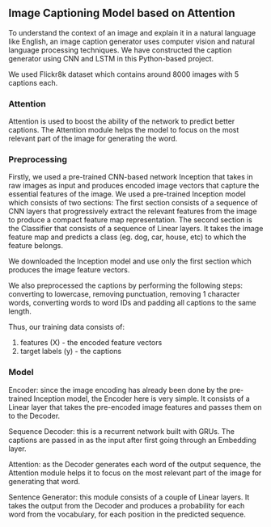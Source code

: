 ## Image Captioning Model based on Attention

To understand the context of an image and explain it in a natural language like English, an image caption generator uses computer vision and natural language
processing techniques. We have constructed the caption generator using CNN and LSTM in this Python-based project.

We used Flickr8k dataset which contains around 8000 images with 5 captions each.

### Attention
Attention is used to boost the ability of the network to predict better captions. The Attention module helps the model to focus on the most relevant part of the image for generating the word.


### Preprocessing
Firstly, we used a pre-trained CNN-based network Inception that takes in raw images as input and produces encoded image vectors that capture the essential features of the image. 
We used a pre-trained Inception model which consists of two sections:
The first section consists of a sequence of CNN layers that progressively extract the relevant features from the image to produce a compact feature map representation.
The second section is the Classifier that consists of a sequence of Linear layers. It takes the image feature map and predicts a class (eg. dog, car, house, etc) to which the feature belongs.

We downloaded the Inception model and use only the first section which produces the image feature vectors.

We also preprocessed the captions by performing the following steps: converting to lowercase, removing punctuation, removing 1 character words, converting words to word IDs and padding all captions to the same length. 

Thus, our training data consists of:
1. features (X) - the encoded feature vectors
2. target labels (y) - the captions

### Model

Encoder: since the image encoding has already been done by the pre-trained Inception model, the Encoder here is very simple. It consists of a Linear layer that takes the pre-encoded image features and passes them on to the Decoder.

Sequence Decoder: this is a recurrent network built with GRUs. The captions are passed in as the input after first going through an Embedding layer.

Attention: as the Decoder generates each word of the output sequence, the Attention module helps it to focus on the most relevant part of the image for generating that word.

Sentence Generator: this module consists of a couple of Linear layers. It takes the output from the Decoder and produces a probability for each word from the vocabulary, for each position in the predicted sequence.
